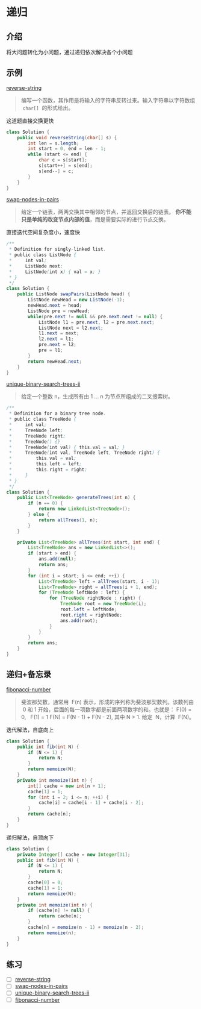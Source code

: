 # 递归

## 介绍

将大问题转化为小问题，通过递归依次解决各个小问题

## 示例

[reverse-string](https://leetcode-cn.com/problems/reverse-string/)

> 编写一个函数，其作用是将输入的字符串反转过来。输入字符串以字符数组  `char[]`  的形式给出。

这道题直接交换更快
```java
class Solution {
    public void reverseString(char[] s) {
        int len = s.length;
        int start = 0, end = len - 1;
        while (start <= end) {
            char c = s[start];
            s[start++] = s[end];
            s[end--] = c;
        }
    }
}
```

[swap-nodes-in-pairs](https://leetcode-cn.com/problems/swap-nodes-in-pairs/)

> 给定一个链表，两两交换其中相邻的节点，并返回交换后的链表。
> **你不能只是单纯的改变节点内部的值**，而是需要实际的进行节点交换。

直接迭代空间复杂度小，速度快
```java
/**
 * Definition for singly-linked list.
 * public class ListNode {
 *     int val;
 *     ListNode next;
 *     ListNode(int x) { val = x; }
 * }
 */
class Solution {
    public ListNode swapPairs(ListNode head) {
        ListNode newHead = new ListNode(-1);
        newHead.next = head;
        ListNode pre = newHead;
        while(pre.next != null && pre.next.next != null) {
            ListNode l1 = pre.next, l2 = pre.next.next;
            ListNode next = l2.next;
            l1.next = next;
            l2.next = l1;
            pre.next = l2;
            pre = l1;
        }
        return newHead.next;
    }
}
```

[unique-binary-search-trees-ii](https://leetcode-cn.com/problems/unique-binary-search-trees-ii/)

> 给定一个整数 n，生成所有由 1 ... n 为节点所组成的二叉搜索树。

```java
/**
 * Definition for a binary tree node.
 * public class TreeNode {
 *     int val;
 *     TreeNode left;
 *     TreeNode right;
 *     TreeNode() {}
 *     TreeNode(int val) { this.val = val; }
 *     TreeNode(int val, TreeNode left, TreeNode right) {
 *         this.val = val;
 *         this.left = left;
 *         this.right = right;
 *     }
 * }
 */
class Solution {
    public List<TreeNode> generateTrees(int n) {
        if (n == 0) {
            return new LinkedList<TreeNode>();
        } else {
            return allTrees(1, n);
        }
    }

    private List<TreeNode> allTrees(int start, int end) {
        List<TreeNode> ans = new LinkedList<>();
        if (start > end) {
            ans.add(null);
            return ans;
        }
        for (int i = start; i <= end; ++i) {
            List<TreeNode> left = allTrees(start, i - 1);
            List<TreeNode> right = allTrees(i + 1, end);
            for (TreeNode leftNode : left) {
                for (TreeNode rightNode : right) {
                    TreeNode root = new TreeNode(i);
                    root.left = leftNode;
                    root.right = rightNode;
                    ans.add(root);
                }
            }
        }
        return ans;
    }
}
```

## 递归+备忘录

[fibonacci-number](https://leetcode-cn.com/problems/fibonacci-number/)

> 斐波那契数，通常用  F(n) 表示，形成的序列称为斐波那契数列。该数列由  0 和 1 开始，后面的每一项数字都是前面两项数字的和。也就是：
> F(0) = 0,   F(1) = 1
> F(N) = F(N - 1) + F(N - 2), 其中 N > 1.
> 给定  N，计算  F(N)。

迭代解法，自底向上
```java
class Solution {
    public int fib(int N) {
        if (N <= 1) {
            return N;
        }
        return memoize(N);
    }
    private int memoize(int n) {
        int[] cache = new int[n + 1];
        cache[1] = 1;
        for (int i = 2; i <= n; ++i) {
            cache[i] = cache[i - 1] + cache[i - 2];
        }
        return cache[n];
    }
}
```

递归解法，自顶向下
```java
class Solution {
    private Integer[] cache = new Integer[31];
    public int fib(int N) {
        if (N <= 1) {
            return N;
        }
        cache[0] = 0;
        cache[1] = 1;
        return memoize(N);
    }
    private int memoize(int n) {
        if (cache[n] != null) {
            return cache[n];
        }
        cache[n] = memoize(n - 1) + memoize(n - 2);
        return memoize(n);
    }
}
```

## 练习

- [ ] [reverse-string](https://leetcode-cn.com/problems/reverse-string/)
- [ ] [swap-nodes-in-pairs](https://leetcode-cn.com/problems/swap-nodes-in-pairs/)
- [ ] [unique-binary-search-trees-ii](https://leetcode-cn.com/problems/unique-binary-search-trees-ii/)
- [ ] [fibonacci-number](https://leetcode-cn.com/problems/fibonacci-number/)
